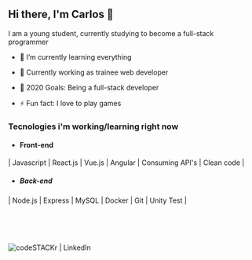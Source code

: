 
## Hi there, I'm Carlos 👋

  
I am a young student, currently studying to become a full-stack programmer

  
- 🌱 I’m currently learning everything

- 🔭 Currently working as trainee web developer

- 🥅 2020 Goals: Being a full-stack developer

- ⚡ Fun fact: I love to play games

  
### Tecnologies i'm working/learning right now

* #### Front-end
| Javascript | React.js | Vue.js | Angular | Consuming API's | Clean code |

* ##### Back-end
 | Node.js | Express | MySQL | Docker | Git | Unity Test |
 

<br />
<br />
<br />


[<img align="left" alt="codeSTACKr | LinkedIn" src="https://camo.githubusercontent.com/6a4148c3544b19f1bd501658fb7dc59cbcf651c4/68747470733a2f2f696d672e736869656c64732e696f2f62616467652f2d4c696e6b6564496e2d626c75653f7374796c653d666c61742d737175617265266c6f676f3d4c696e6b6564696e266c6f676f436f6c6f723d7768697465266c696e6b3d68747470733a2f2f7777772e6c696e6b6564696e2e636f6d2f696e2f72616661656c6673696c7661312f" />][linkedin]


[linkedin]:  https://www.linkedin.com/in/carlos-s%C3%A9rgio-lima-1b3a0017a

